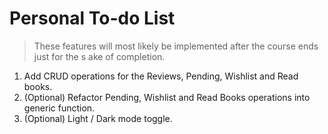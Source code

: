 # Personal To-do List

> These features will most likely be implemented after the course ends just for the s ake of completion.

1. Add CRUD operations for the Reviews, Pending, Wishlist and Read books.
2. (Optional) Refactor Pending, Wishlist and Read Books operations into generic function.
3. (Optional) Light / Dark mode toggle.
